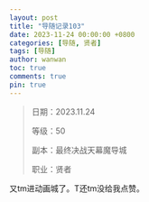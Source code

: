 ```yaml
---
layout: post
title: "导随记录103"
date: 2023-11-24 00:00:00 +0800
categories: [导随, 贤者]
tags: [导随]
author: wanwan
toc: true
comments: true
pin: true
---
```

> 日期：2023.11.24
>
> 等级：50
>
> 副本：最终决战天幕魔导城
>
> 职业：贤者

又tm进动画城了。T还tm没给我点赞。